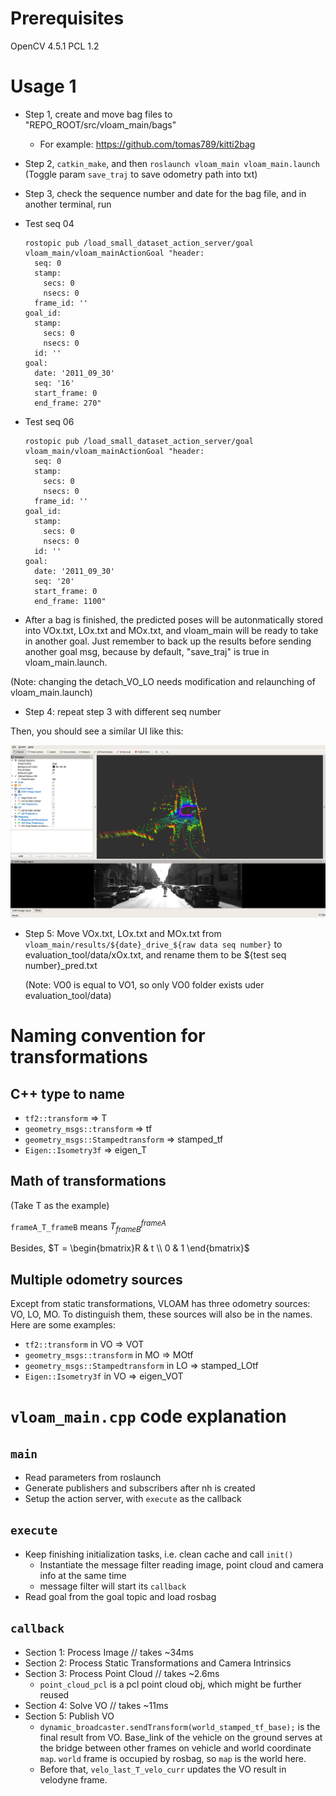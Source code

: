 # Prerequisites

OpenCV 4.5.1
PCL 1.2

# Usage 1

- Step 1, create and move bag files to "REPO_ROOT/src/vloam_main/bags"
  - For example: https://github.com/tomas789/kitti2bag

- Step 2, `catkin_make`, and then `roslaunch vloam_main vloam_main.launch` (Toggle param ```save_traj``` to save odometry path into txt)

- Step 3, check the sequence number and date for the bag file, and in another terminal, run

 - Test seq 04

    ```
    rostopic pub /load_small_dataset_action_server/goal vloam_main/vloam_mainActionGoal "header:
      seq: 0
      stamp:
        secs: 0
        nsecs: 0
      frame_id: ''
    goal_id:
      stamp:
        secs: 0
        nsecs: 0
      id: ''
    goal:
      date: '2011_09_30'
      seq: '16' 
      start_frame: 0
      end_frame: 270"
    ```

 - Test seq 06

    ```
    rostopic pub /load_small_dataset_action_server/goal vloam_main/vloam_mainActionGoal "header:
      seq: 0
      stamp:
        secs: 0
        nsecs: 0
      frame_id: ''
    goal_id:
      stamp:
        secs: 0
        nsecs: 0
      id: ''
    goal:
      date: '2011_09_30'
      seq: '20' 
      start_frame: 0
      end_frame: 1100"
    ```

  - After a bag is finished, the predicted poses will be autonmatically stored into VOx.txt, LOx.txt and MOx.txt, and vloam_main will be ready to take in another goal. Just remember to back up the results before sending another goal msg, because by default, "save_traj" is true in vloam_main.launch.

  (Note: changing the detach_VO_LO needs modification and relaunching of vloam_main.launch)

- Step 4: repeat step 3 with different seq number

Then, you should see a similar UI like this:

![demo](figures/combine_pose.png)

- Step 5: Move VOx.txt, LOx.txt and MOx.txt from `vloam_main/results/${date}_drive_${raw data seq number}` to evaluation_tool/data/xOx.txt, and rename them to be ${test seq number}_pred.txt

    (Note: VO0 is equal to VO1, so only VO0 folder exists uder evaluation_tool/data)


# Naming convention for transformations

## C++ type to name

- `tf2::transform` => T
- `geometry_msgs::transform` => tf
- `geometry_msgs::Stampedtransform` => stamped_tf
- `Eigen::Isometry3f` => eigen_T

## Math of transformations

(Take T as the example)

`frameA_T_frameB` means $T_{frameB}^{frameA}$

Besides, $T = \begin{bmatrix}R & t \\ 0 & 1 \end{bmatrix}$

## Multiple odometry sources

Except from static transformations, VLOAM has three odometry sources: VO, LO, MO. To distinguish them, these sources will also be in the names. Here are some examples:

- `tf2::transform` in VO => VOT
- `geometry_msgs::transform` in MO => MOtf
- `geometry_msgs::Stampedtransform` in LO => stamped_LOtf
- `Eigen::Isometry3f` in VO => eigen_VOT

# `vloam_main.cpp` code explanation

## `main`

- Read parameters from roslaunch
- Generate publishers and subscribers after nh is created
- Setup the action server, with `execute` as the callback

## `execute`

- Keep finishing initialization tasks, i.e. clean cache and call `init()`
  - Instantiate the message filter reading image, point cloud and camera info at the same time
  - message filter will start its `callback`
- Read goal from the goal topic and load rosbag

## `callback`

- Section 1: Process Image // takes ~34ms
- Section 2: Process Static Transformations and Camera Intrinsics
- Section 3: Process Point Cloud // takes ~2.6ms
  - `point_cloud_pcl` is a pcl point cloud obj, which might be further reused
- Section 4: Solve VO // takes ~11ms
- Section 5: Publish VO
  - `dynamic_broadcaster.sendTransform(world_stamped_tf_base);` is the final result from VO. Base_link of the vehicle on the ground serves at the bridge between other frames on vehicle and world coordinate `map`. `world` frame is occupied by rosbag, so `map` is the world here.
  - Before that, `velo_last_T_velo_curr` updates the VO result in velodyne frame.
